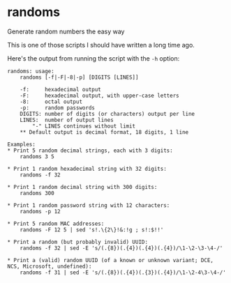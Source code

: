 # randoms
Generate random numbers the easy way

This is one of those scripts I should have written a long time ago.

Here's the output from running the script with the `-h` option:
```
randoms: usage:
    randoms [-f|-F|-8|-p] [DIGITS [LINES]]

    -f:     hexadecimal output
    -F:     hexadecimal output, with upper-case letters
    -8:     octal output
    -p:     random passwords
    DIGITS: number of digits (or characters) output per line
    LINES:  number of output lines
        "-" LINES continues without limit
    ** Default output is decimal format, 18 digits, 1 line

Examples:
* Print 5 random decimal strings, each with 3 digits:
    randoms 3 5

* Print 1 random hexadecimal string with 32 digits:
    randoms -f 32

* Print 1 random decimal string with 300 digits:
    randoms 300

* Print 1 random password string with 12 characters:
    randoms -p 12

* Print 5 random MAC addresses:
    randoms -F 12 5 | sed 's!.\{2\}!&:!g ; s!:$!!' 

* Print a random (but probably invalid) UUID:
    randoms -f 32 | sed -E 's/(.{8})(.{4})(.{4})(.{4})/\1-\2-\3-\4-/'

* Print a (valid) random UUID (of a known or unknown variant; DCE, NCS, Microsoft, undefined):
    randoms -f 31 | sed -E 's/(.{8})(.{4})(.{3})(.{4})/\1-\2-4\3-\4-/'

```

